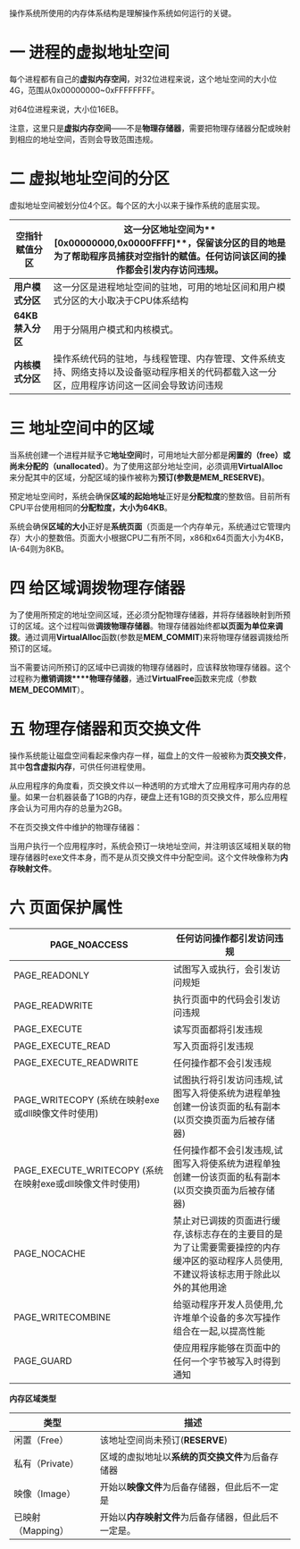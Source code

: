 操作系统所使用的内存体系结构是理解操作系统如何运行的关键。

# 一 进程的虚拟地址空间

每个进程都有自己的**虚拟内存空间**，对32位进程来说，这个地址空间的大小位4G，范围从0x00000000~0xFFFFFFFF。

对64位进程来说，大小位16EB。

注意，这里只是**虚拟内存空间**——不是**物理存储器**，需要把物理存储器分配或映射到相应的地址空间，否则会导致范围违规。

# 二 虚拟地址空间的分区

虚拟地址空间被划分位4个区。每个区的大小以来于操作系统的底层实现。

| **空指针赋值分区** | 这一分区地址空间为**[0x00000000,0x0000FFFF]**，保留该分区的目的地是为了帮助程序员捕获对空指针的赋值。任何访问该区间的操作都会引发内存访问违规。 |
| ------------------ | ------------------------------------------------------------ |
| **用户模式分区**   | 这一分区是进程地址空间的驻地，可用的地址区间和用户模式分区的大小取决于CPU体系结构 |
| **64KB禁入分区**   | 用于分隔用户模式和内核模式。                                 |
| **内核模式分区**   | 操作系统代码的驻地，与线程管理、内存管理、文件系统支持、网络支持以及设备驱动程序相关的代码都载入这一分区，应用程序访问这一区间会导致访问违规 |

# 三 地址空间中的区域

当系统创建一个进程并赋予它**地址空间**时，可用地址大部分都是**闲置的（free）**或**尚未分配的（unallocated）**。为了使用这部分地址空间，必须调用**VirtualAlloc**来分配其中的区域，分配区域的操作被称为**预订(参数是MEM_RESERVE)**。

预定地址空间时，系统会确保**区域的起始地址**正好是**分配粒度**的整数倍。目前所有CPU平台使用相同的**分配粒度，大小为64KB**。

系统会确保**区域的大小**正好是**系统页面**（页面是一个内存单元，系统通过它管理内存）大小的整数倍。页面大小根据CPU二有所不同，x86和x64页面大小为4KB，IA-64则为8KB。

# 四 给区域调拨物理存储器

为了使用所预定的地址空间区域，还必须分配物理存储器，并将存储器映射到所预订的区域。这个过程叫做**调拨物理存储器**。物理存储器始终都**以页面为单位来调拨**。通过调用**VirtualAlloc**函数(参数是**MEM_COMMIT**)来将物理存储器调拨给所预订的区域。

当不需要访问所预订的区域中已调拨的物理存储器时，应该释放物理存储器。这个过程称为**撤销调拨****物理存储器**，通过**VirtualFree**函数来完成（参数**MEM_DECOMMIT**）。

# 五 物理存储器和页交换文件

操作系统能让磁盘空间看起来像内存一样，磁盘上的文件一般被称为**页交换文件**，其中**包含虚拟内存**，可供任何进程使用。

从应用程序的角度看，页交换文件以一种透明的方式增大了应用程序可用内存的总量。如果一台机器装备了1GB的内存，硬盘上还有1GB的页交换文件，那么应用程序会认为可用内存的总量为2GB。

不在页交换文件中维护的物理存储器：

当用户执行一个应用程序时，系统会预订一块地址空间，并注明该区域相关联的物理存储器时exe文件本身，而不是从页交换文件中分配空间。这个文件映像称为**内存映射文件**。

# 六 页面保护属性

| PAGE_NOACCESS                                             | 任何访问操作都引发访问违规                                   |
| --------------------------------------------------------- | ------------------------------------------------------------ |
| PAGE_READONLY                                             | 试图写入或执行，会引发访问规矩                               |
| PAGE_READWRITE                                            | 执行页面中的代码会引发访问违规                               |
| PAGE_EXECUTE                                              | 读写页面都将引发违规                                         |
| PAGE_EXECUTE_READ                                         | 写入页面将引发违规                                           |
| PAGE_EXECUTE_READWRITE                                    | 任何操作都不会引发违规                                       |
| PAGE_WRITECOPY (系统在映射exe或dll映像文件时使用)         | 试图执行将引发访问违规,试图写入将使系统为进程单独创建一份该页面的私有副本(以页交换页面为后被存储器) |
| PAGE_EXECUTE_WRITECOPY (系统在映射exe或dll映像文件时使用) | 任何操作都不会引发违规,试图写入将使系统为进程单独创建一份该页面的私有副本(以页交换页面为后被存储器) |
| PAGE_NOCACHE                                              | 禁止对已调拨的页面进行缓存,该标志存在的主要目的是为了让需要需要操控的内存缓冲区的驱动程序人员使用,不建议将该标志用于除此以外的其他用途 |
| PAGE_WRITECOMBINE                                         | 给驱动程序开发人员使用,允许堆单个设备的多次写操作组合在一起,以提高性能 |
| PAGE_GUARD                                                | 使应用程序能够在页面中的任何一个字节被写入时得到通知         |

**内存区域类型**

| 类型              | 描述                                                 |
| ----------------- | ---------------------------------------------------- |
| 闲置（Free）      | 该地址空间尚未预订(**RESERVE**)                      |
| 私有（Private）   | 区域的虚拟地址以**系统的页交换文件**为后备存储器     |
| 映像（Image）     | 开始以**映像文件**为后备存储器，但此后不一定是       |
| 已映射（Mapping） | 开始以**内存映射文件**为后备存储器，但此后不一定是。 |